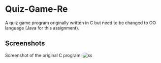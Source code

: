 # Quiz-Game-Re
A quiz game program originally written in C but need to be changed to OO language (Java for this assignment).

## Screenshots

Screenshot of the original C program:
![ss](https://user-images.githubusercontent.com/32658241/66100642-4edb3500-e5de-11e9-9010-ac169021fa69.PNG)
